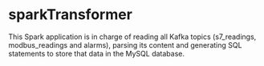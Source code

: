 # sparkTransformer
This Spark application is in charge of reading all Kafka topics (s7_readings, modbus_readings and alarms), parsing its content and generating SQL statements to store that data in the MySQL database.
